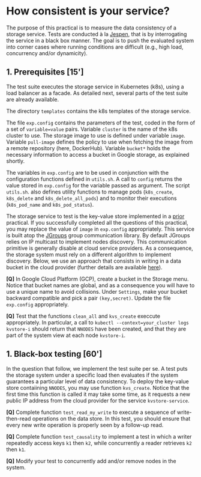 # How consistent is your service?

The purpose of this practical is to measure the data consistency of a storage service.
Tests are conducted à la [Jespen](https://jepsen.io), that is by interrogating the service in a black box manner.
The goal is to push the evaluated system into corner cases where running conditions are difficult (e.g., high load, concurrency and/or dynamicity).

## 1. Prerequisites [15']

The test suite executes the storage service in Kubernetes (k8s), using a load balancer as a facade.
As detailed next, several parts of the test suite are already available.

The directory `templates` contains the k8s templates of the storage service.

The file `exp.config` contains the parameters of the test, coded in the form of a set of `variable=value` pairs.
Variable `cluster` is the name of the k8s  cluster to use.
The storage image to use is defined under variable `image`.
Variable `pull-image` defines the policy to use when fetching the image from a remote repository (here, DockerHub).
Variable `bucket*` holds the necessary information to access a bucket in Google storage, as explained shortly.

The variables in `exp.config` are to be used in conjunction with the configuration functions defined in `utils.sh`.
A call to `config` returns the value stored in `exp.config` for the variable passed as argument.
The script `utils.sh`. also defines utility functions to manage pods (`k8s_create`, `k8s_delete` and `k8s_delete_all_pods`) and to monitor their executions (`k8s_pod_name` and `k8s_pod_status`).

The storage service to test is the key-value store implemented in a [prior](https://github.com/otrack/cloud-computing-infrastructures/tree/master/kvstore) practical.
If you successfully completed all the questions of this practical, you may replace the value of `image` in `exp.config` appropriately.
This service is built atop the [JGroups](www.jgroups.org) group communication library.
By default JGroups relies on IP multicast to implement nodes discovery.
This communication primitive is generally disable at cloud service providers.
As a consequence, the storage system must rely on a different algorithm to implement discovery.
Below, we use an approach that consists in writing in a data bucket in the cloud provider (further details are available [here](http://www.jgroups.org/manual/html/protlist.html#d0e5404)).

**[Q]** In Google Cloud Platform (GCP), create a bucket in the Storage menu.
Notice that bucket names are global, and as a consequence you will have to use a unique name to avoid collisions. 
Under `Settings`, make your bucket backward compatible and pick a pair `(key,secret)`.
Update the file `exp.config` appropriately.

**[Q]** Test that the functions `clean_all` and `kvs_create` execcute appropriately.
In particular, a call to `kubectl --context=your_cluster logs kvstore-i` should return that `NNODES` have been created, and that they are part of the system view at each node `kvstore-i`.

## 1. Black-box testing [60']

In the question that follow, we implement the test suite per se. 
A test puts the storage system under a specific load then evaluates if the system guarantees a particular level of data consistency.
To deploy the key-value store contaiining `NNODES`, you may use function `kvs_create`.
Notice that the first time this function is called it may take some time, as it requests a new public IP address from the cloud provider for the service `kvstore-service`.

**[Q]**  Complete function `test_read_my_write` to execute a sequence of write-then-read operations on the data store.
In this test, you should ensure that every new write operation is properly seen by a follow-up read.

**[Q]** Complete function `test_causality` to implement a test in which a writer repeatedly access keys `k1` then `k2`, while concurrently a reader retrieves `k2` then `k1`.

**[Q]** Modify your test to concurrently add and/or remove nodes in the system.

